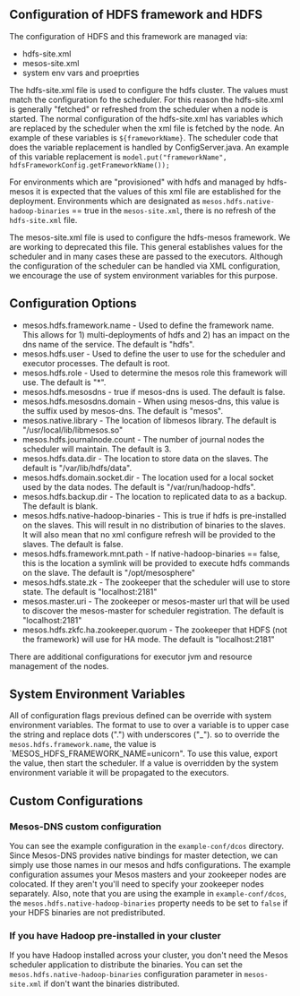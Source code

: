 ## Configuration of HDFS framework and HDFS

The configuration of HDFS and this framework are managed via:

* hdfs-site.xml
* mesos-site.xml
* system env vars and proeprties

The hdfs-site.xml file is used to configure the hdfs cluster.  The values must match the configuration fo the scheduler.  For this 
reason the hdfs-site.xml is generally "fetched" or refreshed from the scheduler when a node is started.   The normal configuration of
the hdfs-site.xml has variables which are replaced by the scheduler when the xml file is fetched by the node.  An example of these
variables is `${frameworkName}`.   The scheduler code that does the variable replacement is handled by ConfigServer.java.  An
example of this variable replacement is `model.put("frameworkName", hdfsFrameworkConfig.getFrameworkName());`

For environments which are "provisioned" with hdfs and managed by hdfs-mesos it is expected that the values of this xml file are 
established for the deployment.   Environments which are designated as `mesos.hdfs.native-hadoop-binaries` == true in the `mesos-site.xml`,
there is no refresh of the `hdfs-site.xml` file.

The mesos-site.xml file is used to configure the hdfs-mesos framework.  We are working to deprecated this file.  This general establishes 
values for the scheduler and in many cases these are passed to the executors.  Although the configuration of the scheduler can be handled 
via XML configuration, we encourage the use of system environment variables for this purpose.

## Configuration Options

* mesos.hdfs.framework.name -  Used to define the framework name.  This allows for 1) multi-deployments of hdfs and 2) has an impact on the dns name of the service.  The default is "hdfs".
* mesos.hdfs.user - Used to define the user to use for the scheduler and executor processes.  The default is root.
* mesos.hdfs.role - Used to determine the mesos role this framework will use.  The default is "*".
* mesos.hdfs.mesosdns - true if mesos-dns is used.  The default is false.
* mesos.hdfs.mesosdns.domain - When using mesos-dns, this value is the suffix used by mesos-dns.  The default is "mesos".
* mesos.native.library - The location of libmesos library.  The default is "/usr/local/lib/libmesos.so"
* mesos.hdfs.journalnode.count - The number of journal nodes the scheduler will maintain. The default is 3.
* mesos.hdfs.data.dir -  The location to store data on the slaves.  The default is "/var/lib/hdfs/data".
* mesos.hdfs.domain.socket.dir - The location used for a local socket used by the data nodes.  The default is "/var/run/hadoop-hdfs".
* mesos.hdfs.backup.dir - The location to replicated data to as a backup.  The default is blank.
* mesos.hdfs.native-hadoop-binaries -  This is true if hdfs is pre-installed on the slaves.  This will result in no distribution of binaries to the slaves.  It will also mean that no xml configure refresh will be provided to the slaves.  The default is false.
* mesos.hdfs.framework.mnt.path - If native-hadoop-binaries == false, this is the location a symlink will be provided to execute hdfs commands on the slave.  The default is "/opt/mesosphere"
* mesos.hdfs.state.zk - The zookeeper that the scheduler will use to store state.  The default is "localhost:2181"
* mesos.master.uri - The zookeeper or mesos-master url that will be used to discover the mesos-master for scheduler registration. The default is "localhost:2181"
* mesos.hdfs.zkfc.ha.zookeeper.quorum - The zookeeper that HDFS (not the framework) will use for HA mode.  The default is "localhost:2181"

There are additional configurations for executor jvm and resource management of the nodes.

## System Environment Variables

All of configuration flags previous defined can be override with system environment variables.  The format to use to over a variable is to
upper case the string and replace dots (".") with underscores ("_").  so to override the `mesos.hdfs.framework.name`, the value is `MESOS_HDFS_FRAMEWORK_NAME=unicorn".
To use this value, export the value, then start the scheduler.  If a value is overridden by the system environment variable it will be propagated to
the executors.

## Custom Configurations

### Mesos-DNS custom configuration
You can see the example configuration in the `example-conf/dcos` directory. Since Mesos-DNS provides native bindings for master detection, we can simply use those names in our mesos and hdfs configurations. The example configuration assumes your Mesos masters and your zookeeper nodes are colocated. If they aren't you'll need to specify your zookeeper nodes separately. Also, note that you are using the example in `example-conf/dcos`, the `mesos.hdfs.native-hadoop-binaries` property needs to be set to `false` if your HDFS binaries are not predistributed.

### If you have Hadoop pre-installed in your cluster
If you have Hadoop installed across your cluster, you don't need the Mesos scheduler application to distribute the binaries. You can set the `mesos.hdfs.native-hadoop-binaries` configuration parameter in `mesos-site.xml` if don't want the binaries distributed.

